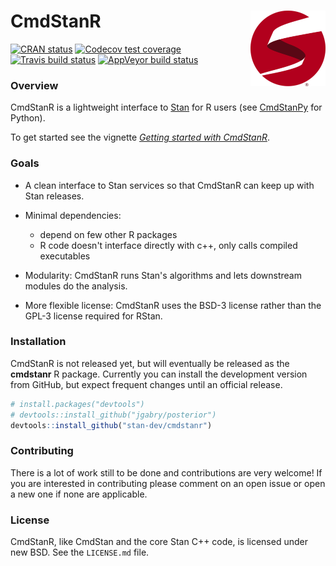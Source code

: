 # CmdStanR <img src="man/figures/logo.png" align="right" width="120" />

<!-- badges: start -->
[![CRAN status](https://www.r-pkg.org/badges/version/cmdstanr)](https://CRAN.R-project.org/package=cmdstanr)
[![Codecov test coverage](https://codecov.io/gh/stan-dev/cmdstanr/branch/master/graph/badge.svg)](https://codecov.io/gh/stan-dev/cmdstanr?branch=master)
[![Travis build status](https://travis-ci.org/stan-dev/cmdstanr.svg?branch=master)](https://travis-ci.org/stan-dev/cmdstanr)
[![AppVeyor build status](https://ci.appveyor.com/api/projects/status/github/stan-dev/cmdstanr?branch=master&svg=true)](https://ci.appveyor.com/project/jgabry/cmdstanr)
<!-- badges: end -->

### Overview 

CmdStanR is a lightweight interface to [Stan](https://mc-stan.org) for R users
(see [CmdStanPy](https://github.com/stan-dev/cmdstanpy) for Python).

To get started see the vignette 
[_Getting started with CmdStanR_](https://mc-stan.org/cmdstanr/articles/cmdstanr.html).

### Goals

* A clean interface to Stan services so that CmdStanR can keep up with Stan
releases.

* Minimal dependencies:
  - depend on few other R packages
  - R code doesn't interface directly with c++, only calls compiled executables 
      
* Modularity: CmdStanR runs Stan's algorithms and lets downstream modules do the
analysis.

* More flexible license: CmdStanR uses the BSD-3 license rather than the GPL-3
license required for RStan.


### Installation

CmdStanR is not released yet, but will eventually be released as the
**cmdstanr** R package. Currently you can install the development version from
GitHub, but expect frequent changes until an official release.

```r
# install.packages("devtools")
# devtools::install_github("jgabry/posterior")
devtools::install_github("stan-dev/cmdstanr")
```

### Contributing 

There is a lot of work still to be done and contributions are very welcome! 
If you are interested in contributing please comment on an open issue
or open a new one if none are applicable.  

### License

CmdStanR, like CmdStan and the core Stan C++ code, is licensed under new BSD.
See the `LICENSE.md` file.
